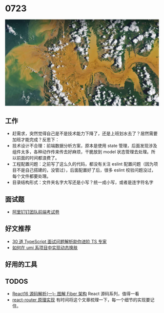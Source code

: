 # 0723

![](./bg-imgs/0723.jpg)

## 工作

- 赶需求，突然觉得自己是不是技术能力下降了，还是上班划水去了？居然需要加班才能完成？反思下：
- 技术设计不合理：前端数据分析方案，原本是使用 state 管理，后面发现涉及组件太多，各种动作传来传去好麻烦，干脆放到 model 状态管理去处理。所以前面的时间都浪费了。
- 工程配置问题：之前写了这么久的代码，都没有关注 eslint 配置问题（因为项目不是自己搭建的，没管过），后面配置好了后，很多 eslint 校验问题没过，每个文件都要处理。
- 目录结构形式：文件夹名字大写还是小写？统一成小写，或者是连字符名字

## 面试题

- [阿里钉钉团队前端考试卷](https://mp.weixin.qq.com/s/S2GOJWNZITSGnlfy2Sq_Mw)

## 好文推荐

- [30 道 TypeScript 面试问题解析助你进阶 TS 专家](https://mp.weixin.qq.com/s/LpIVctwuDeMJfLVIAXDiAw)
- [如何在 umi 系项目中实现动态换肤](https://mp.weixin.qq.com/s/q_KGAv6kSB6kohzfzJVA1w)

## 好用的工具

## TODOS

- [React16 源码解析(一)- 图解 Fiber 架构](https://zhuanlan.zhihu.com/p/92832843) React 源码系列，值得一看
- [react-router 原理实现](https://github.com/Jsmond2016/react-router-dom-nut) 有时间将这个文章梳理一下，每一个细节的实现要记住。
